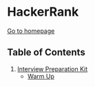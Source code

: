 # HackerRank

[Go to homepage](/README.md)

## Table of Contents

1. [Interview Preparation Kit](/HackerRank/Interview_Preparation_Kit/interview_preparation_kit.md)
   - [Warm Up](/HackerRank/Interview_Preparation_Kit/Warm_Up/warm_up.md)
